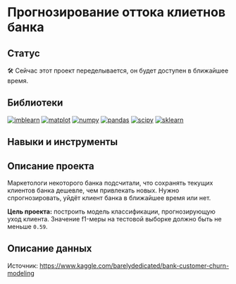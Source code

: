 # Прогнозирование оттока клиетнов банка
## Статус
:hammer_and_wrench: Сейчас этот проект переделывается, он будет доступен в ближайшее время.
## Библиотеки
[![imblearn](https://badgen.net/badge/imblearn/0.9.1/yellow)](https://imbalanced-learn.org/stable/)
[![matplot](https://badgen.net/badge/matplotlib/3.3.4/yellow)](https://matplotlib.org/)
[![numpy](https://badgen.net/badge/numpy/1.21.1/yellow)](https://numpy.org/)
[![pandas](https://badgen.net/badge/pandas/1.2.4/yellow)](https://pandas.pydata.org/)
[![scipy](https://badgen.net/badge/scipy/1.8.0/yellow)](https://scipy.org/)
[![sklearn](https://badgen.net/badge/sklearn/1.1.1/yellow)](https://scikit-learn.org/stable/)
## Навыки и инструменты

## Описание проекта
Маркетологи некоторого банка подсчитали, что сохранять текущих клиентов банка дешевле, чем привлекать новых. Нужно спрогнозировать, уйдёт клиент банка в ближайшее время или нет. 

**Цель проекта:** построить модель классификации, прогнозирующую уход клиента. Значение f1-меры на тестовой выборке должно быть не меньше `0.59`.

## Описание данных
Источник: https://www.kaggle.com/barelydedicated/bank-customer-churn-modeling
